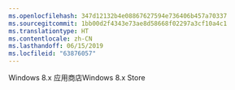```yaml
---
ms.openlocfilehash: 347d12132b4e08867627594e736406b457a70337
ms.sourcegitcommit: 1bb00d2f4343e73ae8d58668f02297a3cf10a4c1
ms.translationtype: HT
ms.contentlocale: zh-CN
ms.lasthandoff: 06/15/2019
ms.locfileid: "63876057"
---
```

<span data-ttu-id="d74de-101">Windows 8.x 应用商店</span><span class="sxs-lookup"><span data-stu-id="d74de-101">Windows 8.x Store</span></span>